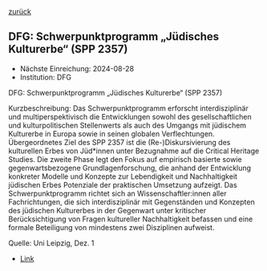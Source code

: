 [zurück](/funding/)

## DFG: Schwerpunktprogramm „Jüdisches Kulturerbe“ (SPP 2357)

* Nächste Einreichung: 2024-08-28
* Institution: DFG

DFG: Schwerpunktprogramm „Jüdisches Kulturerbe“ (SPP 2357)

Kurzbeschreibung: Das Schwerpunktprogramm erforscht interdisziplinär und multiperspektivisch die Entwicklungen sowohl des gesellschaftlichen und kulturpolitischen Stellenwerts als auch des Umgangs mit jüdischem Kulturerbe in Europa sowie in seinen globalen Verflechtungen. Übergeordnetes Ziel des SPP 2357 ist die (Re-)Diskursivierung des kulturellen Erbes von Jüd*innen unter Bezugnahme auf die Critical Heritage Studies. Die zweite Phase legt den Fokus auf empirisch basierte sowie gegenwartsbezogene Grundlagenforschung, die anhand der Entwicklung konkreter Modelle und Konzepte zur Lebendigkeit und Nachhaltigkeit jüdischen Erbes Potenziale der praktischen Umsetzung aufzeigt. Das Schwerpunktprogramm richtet sich an Wissenschaftler:innen aller Fachrichtungen, die sich interdisziplinär mit Gegenständen und Konzepten des jüdischen Kulturerbes in der Gegenwart unter kritischer Berücksichtigung von Fragen kultureller Nachhaltigkeit befassen und eine formale Beteiligung von mindestens zwei Disziplinen aufweist.

Quelle:  Uni Leipzig, Dez. 1

* [Link](https://www.dfg.de/de/aktuelles/neuigkeiten-themen/info-wissenschaft/2024/ifw-24-26)